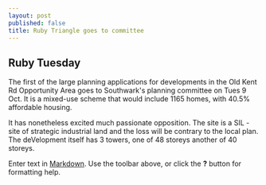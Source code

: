 ```yaml
---
layout: post
published: false
title: Ruby Triangle goes to committee
---
```

## Ruby Tuesday

The first of the large planning applications for developments in the Old Kent Rd Opportunity Area goes to Southwark's planning committee on Tues 9 Oct.  It is a mixed-use scheme that would include 1165 homes, with 40.5% affordable housing.

It has nonetheless excited much passionate opposition.  The site is a SIL - site of strategic industrial land and the loss will be contrary to the local plan.  The deVelopment itself has 3 towers, one of 48 storeys another of 40 storeys. 

Enter text in [Markdown](http://daringfireball.net/projects/markdown/). Use the toolbar above, or click the **?** button for formatting help.
